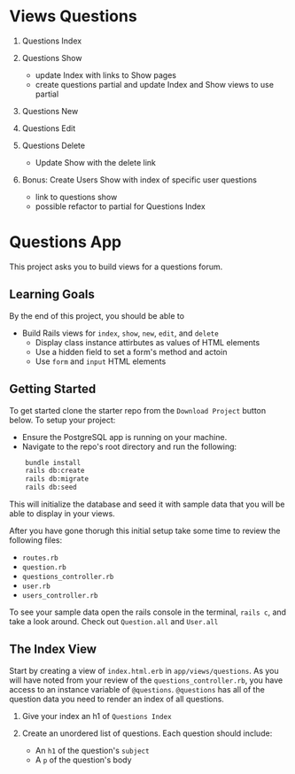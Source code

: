 # Views Questions

1. Questions Index
2. Questions Show
    - update Index with links to Show pages
    - create questions partial and update Index and Show views to use partial
3. Questions New
4. Questions Edit
5. Questions Delete
    - Update Show with the delete link

6. Bonus: Create Users Show with index of specific user questions
    - link to questions show
    - possible refactor to partial for Questions Index

# Questions App

This project asks you to build views for a questions forum.

## Learning Goals
By the end of this project, you should be able to
* Build Rails views for `index`, `show`, `new`, `edit`, and `delete` 
    - Display class instance attirbutes as values of HTML elements
    - Use a hidden field to set a form's method and actoin
    - Use `form` and `input` HTML elements

## Getting Started

To get started clone the starter repo from the `Download Project` button below.
To setup your project:
* Ensure the PostgreSQL app is running on your machine.
* Navigate to the repo's root directory and run the following:

```sh
    bundle install
    rails db:create
    rails db:migrate
    rails db:seed
```
This will initialize the database and seed it with sample data that you will be
able to display in your views.

After you have gone thorugh this initial setup take some time to review the 
following files:
* `routes.rb`
* `question.rb`
* `questions_controller.rb`
* `user.rb`
* `users_controller.rb`

To see your sample data open the rails console in the terminal, `rails c`, and
take a look around. Check out `Question.all` and `User.all`

## The Index View

Start by creating a view of `index.html.erb` in `app/views/questions`. As you 
will have noted from your review of the `questions_controller.rb`, you have 
access to an instance variable of `@questions`. `@questions` has all of the 
question data you need to render an index of all questions.

1. Give your index an h1 of `Questions Index`

2. Create an unordered list of questions. Each question should include:
    - An `h1` of the question's `subject`
    - A `p` of the question's body

